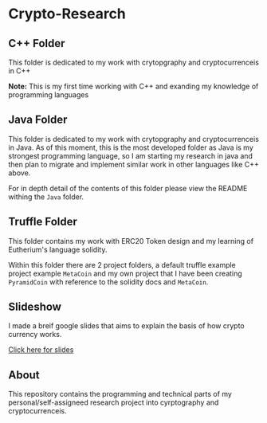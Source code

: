 # Crypto-Research

## C++ Folder

This folder is dedicated to my work with crytopgraphy and cryptocurrenceis in C++

**Note:** This is my first time working with C++ and exanding my knowledge of programming languages

## Java Folder

This folder is dedicated to my work with crytopgraphy and cryptocurrenceis in Java.
As of this moment, this is the most developed folder as Java is my strongest programming language, so I am starting my research in java and then plan to migrate and implement similar work in other languages like C++ above.

For in depth detail of the contents of this folder please view the README withing the `Java` folder.

## Truffle Folder

This folder contains my work with ERC20 Token design and my learning of Eutherium's language solidity.

Within this folder there are 2 project folders, a default truffle example project example `MetaCoin` and my own project that I have been creating `PyramidCoin` with reference to the solidity docs and `MetaCoin`.

## Slideshow

I made a breif google slides that aims to explain the basis of how crypto currency works.

[Click here for slides](https://docs.google.com/presentation/d/1A-kybBkG2lw1iO6qyywTAImklQ_yI9XctO-q7yy05p0/edit?usp=sharing)

## About

This repository contains the programming and technical parts of my personal/self-assigneed research project into cyrptography and cryptocurrenceis.
